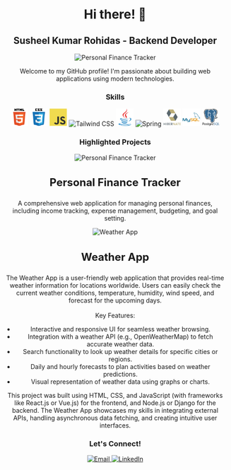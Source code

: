 <!-- Header -->
<h1 align="center">Hi there! 👋</h1>
<h2 align="center">Susheel Kumar Rohidas - Backend Developer</h2>
  <div align="center">
  <img  src="https://media.giphy.com/media/Y4ak9Ki2GZCbJxAnJD/giphy.gif" alt="Personal Finance Tracker" width="400"/>
    
  </div>
<!-- About Me -->
<p align="center">Welcome to my GitHub profile! I'm passionate about building web applications using modern technologies.</p>

<!-- Skills -->
<h3 align="center">Skills</h3>
<p align="center">
  <img src="https://raw.githubusercontent.com/devicons/devicon/master/icons/html5/html5-original-wordmark.svg" alt="HTML5" width="40" height="40"/>
  <img src="https://raw.githubusercontent.com/devicons/devicon/master/icons/css3/css3-original-wordmark.svg" alt="CSS3" width="40" height="40"/>
  <img src="https://raw.githubusercontent.com/devicons/devicon/master/icons/javascript/javascript-original.svg" alt="JavaScript" width="40" height="40"/>
  <img src="https://www.vectorlogo.zone/logos/tailwindcss/tailwindcss-icon.svg" alt="Tailwind CSS" width="40" height="40"/>
  <img src="https://raw.githubusercontent.com/devicons/devicon/master/icons/java/java-original.svg" alt="Java" width="40" height="40"/>
  <img src="https://www.vectorlogo.zone/logos/springio/springio-icon.svg" alt="Spring" width="40" height="40"/>
  <img src="https://raw.githubusercontent.com/devicons/devicon/master/icons/hibernate/hibernate-original-wordmark.svg" alt="Hibernate" width="40" height="40"/>
  <img src="https://raw.githubusercontent.com/devicons/devicon/master/icons/mysql/mysql-original-wordmark.svg" alt="MySQL" width="40" height="40"/>
  <img src="https://raw.githubusercontent.com/devicons/devicon/master/icons/postgresql/postgresql-original-wordmark.svg" alt="PostgreSQL" width="40" height="40"/>
</p>

<!-- Projects -->
<h3 align="center">Highlighted Projects</h3>
<div align="center">
  <img src="https://miro.medium.com/v2/resize:fit:1400/0*kCxpVUGAvW3D9ydU.gif" alt="Personal Finance Tracker" width="400"/>
  <br/>
  <h3 style="font-size: 24px;">Personal Finance Tracker</h3>
  <p>
    A comprehensive web application for managing personal finances, including income tracking, expense management, budgeting, and goal setting.
  </p>
</div>
<div align="center">
  <img src="https://cdn.dribbble.com/users/1200964/screenshots/3162905/weather_animated.gif" alt="Weather App" width="400"/>
  <br/>
  <h3 style="font-size: 24px;">Weather App</h3>
  <p>
    The Weather App is a user-friendly web application that provides real-time weather information for locations worldwide. Users can easily check the current weather conditions, temperature, humidity, wind speed, and forecast for the upcoming days.
    <br/><br/>
    Key Features:
    <ul>
      <li>Interactive and responsive UI for seamless weather browsing.</li>
      <li>Integration with a weather API (e.g., OpenWeatherMap) to fetch accurate weather data.</li>
      <li>Search functionality to look up weather details for specific cities or regions.</li>
      <li>Daily and hourly forecasts to plan activities based on weather predictions.</li>
      <li>Visual representation of weather data using graphs or charts.</li>
    </ul>
    This project was built using HTML, CSS, and JavaScript (with frameworks like React.js or Vue.js) for the frontend, and Node.js or Django for the backend. The Weather App showcases my skills in integrating external APIs, handling asynchronous data fetching, and creating intuitive user interfaces.
  </p>
</div>

<!-- Contact -->
<h3 align="center">Let's Connect!</h3>
<div align="center">
  <a href="mailto:sushilkumarrohidas0@gmail.com">
    <img src="https://img.shields.io/badge/Email-sushilkumarrohidas0%40gmail.com-red?style=for-the-badge&logo=gmail" alt="Email"/>
  </a>
  <a href="https://www.linkedin.com/in/susheel-kumar-rohidas" target="_blank">
    <img src="https://img.shields.io/badge/LinkedIn-Connect-blue?style=for-the-badge&logo=linkedin" alt="LinkedIn"/>
  </a>
</div>
